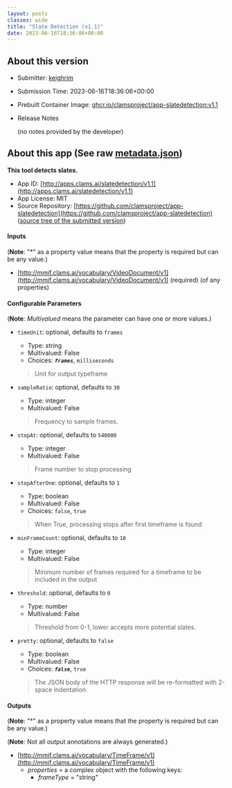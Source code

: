 ```yaml
---
layout: posts
classes: wide
title: "Slate Detection (v1.1)"
date: 2023-06-16T18:36:06+00:00
---
```

## About this version

- Submitter: [keighrim](https://github.com/keighrim)
- Submission Time: 2023-06-16T18:36:06+00:00
- Prebuilt Container Image: [ghcr.io/clamsproject/app-slatedetection:v1.1](https://github.com/clamsproject/app-slatedetection/pkgs/container/app-slatedetection/v1.1)
- Release Notes

    (no notes provided by the developer)

## About this app (See raw [metadata.json](metadata.json))

**This tool detects slates.**

- App ID: [http://apps.clams.ai/slatedetection/v1.1](http://apps.clams.ai/slatedetection/v1.1)
- App License: MIT
- Source Repository: [https://github.com/clamsproject/app-slatedetection](https://github.com/clamsproject/app-slatedetection) ([source tree of the submitted version](https://github.com/clamsproject/app-slatedetection/tree/v1.1))


#### Inputs
(**Note**: "*" as a property value means that the property is required but can be any value.)

- [http://mmif.clams.ai/vocabulary/VideoDocument/v1](http://mmif.clams.ai/vocabulary/VideoDocument/v1) (required)
(of any properties)



#### Configurable Parameters
(**Note**: _Multivalued_ means the parameter can have one or more values.)

- `timeUnit`: optional, defaults to `frames`

    - Type: string
    - Multivalued: False
    - Choices: **_`frames`_**, `milliseconds`


    > Unit for output typeframe
- `sampleRatio`: optional, defaults to `30`

    - Type: integer
    - Multivalued: False


    > Frequency to sample frames.
- `stopAt`: optional, defaults to `540000`

    - Type: integer
    - Multivalued: False


    > Frame number to stop processing
- `stopAfterOne`: optional, defaults to `1`

    - Type: boolean
    - Multivalued: False
    - Choices: `false`, `true`


    > When True, processing stops after first timeframe is found
- `minFrameCount`: optional, defaults to `10`

    - Type: integer
    - Multivalued: False


    > Minimum number of frames required for a timeframe to be included in the output
- `threshold`: optional, defaults to `0`

    - Type: number
    - Multivalued: False


    > Threshold from 0-1, lower accepts more potential slates.
- `pretty`: optional, defaults to `false`

    - Type: boolean
    - Multivalued: False
    - Choices: **_`false`_**, `true`


    > The JSON body of the HTTP response will be re-formatted with 2-space indentation


#### Outputs
(**Note**: "*" as a property value means that the property is required but can be any value.)

(**Note**: Not all output annotations are always generated.)

- [http://mmif.clams.ai/vocabulary/TimeFrame/v1](http://mmif.clams.ai/vocabulary/TimeFrame/v1)
    - _properties_ = a complex object with the following keys:
        - _frameType_ = "string"

